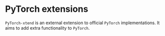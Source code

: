 # PyTorch extensions

`PyTorch-xtend` is an external extension to official `PyTorch` implementations. It aims to add extra functionality to
`PyTorch`.

